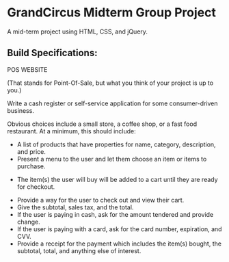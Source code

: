 # GrandCircus Midterm Group Project

A mid-term project using HTML, CSS, and jQuery.

## Build Specifications:

POS WEBSITE

(That stands for Point-Of-Sale, but what you think of your project is up to you.)

Write a cash register or self-service application for some consumer-driven business.

Obvious choices include a small store, a coffee shop, or a fast food restaurant. At a minimum, this should include:

- A list of products that have properties for name, category, description, and price.
- Present a menu to the user and let them choose an item or items to purchase.
* The item(s) the user will buy will be added to a cart until they are ready for checkout.
- Provide a way for the user to check out and view their cart.
- Give the subtotal, sales tax, and the total.
- If the user is paying in cash, ask for the amount tendered and provide change.
- If the user is paying with a card, ask for the card number, expiration, and CVV.
- Provide a receipt for the payment which includes the item(s) bought, the subtotal, total, and anything else of interest.
